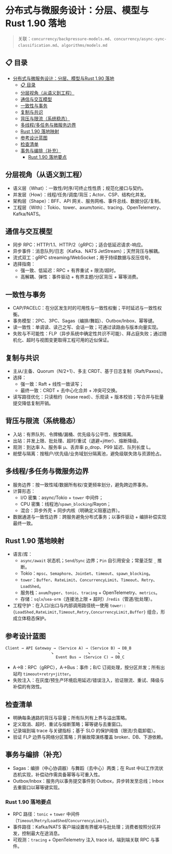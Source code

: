 # 分布式与微服务设计：分层、模型与Rust 1.90 落地

> 关联：`concurrency/backpressure-models.md`、`concurrency/async-sync-classification.md`、`algorithms/models.md`

## 📋 目录

- [分布式与微服务设计：分层、模型与Rust 1.90 落地](#分布式与微服务设计分层模型与rust-190-落地)
  - [📋 目录](#-目录)
  - [分层视角（从语义到工程）](#分层视角从语义到工程)
  - [通信与交互模型](#通信与交互模型)
  - [一致性与事务](#一致性与事务)
  - [复制与共识](#复制与共识)
  - [背压与限流（系统稳态）](#背压与限流系统稳态)
  - [多线程/多任务与微服务边界](#多线程多任务与微服务边界)
  - [Rust 1.90 落地映射](#rust-190-落地映射)
  - [参考设计蓝图](#参考设计蓝图)
  - [检查清单](#检查清单)
  - [事务与编排（补充）](#事务与编排补充)
    - [Rust 1.90 落地要点](#rust-190-落地要点)

## 分层视角（从语义到工程）

- 语义层（What）：一致性/时序/可终止性性质；规范化接口与契约。
- 并发层（How）：线程/任务/调度/背压；Actor、CSP、结构化并发。
- 架构层（Shape）：BFF、API 网关、服务网格、事件总线、数据分区/复制。
- 工程层（With）：Tokio、tower、axum/tonic、tracing、OpenTelemetry、Kafka/NATS。

## 通信与交互模型

- 同步 RPC：HTTP/1.1、HTTP/2（gRPC）；适合低延迟请求-响应。
- 异步事件：消息队列/日志（Kafka、NATS JetStream）；天然背压与解耦。
- 流式双工：gRPC streaming/WebSocket；用于持续数据与反压信号。
- 选择指南：
  - 强一致、低延迟：RPC + 有界重试 + 限流/超时。
  - 高解耦、弹性：事件驱动 + 有界主题/分区背压 + 幂等消费。

## 一致性与事务

- CAP/PACELC：在分区发生时的可用性与一致性权衡；平时延迟与一致性权衡。
- 事务模型：2PC、3PC、Sagas（编排/舞蹈）、Outbox/Inbox、幂等键。
- 读一致性：单调读、读己之写、会话一致；可通过读路由与版本向量实现。
- 失败与不可能性：FLP（异步系统中确定性共识不可能）、拜占庭失败；通过随机化、超时与视图变更取得工程可用的近似保证。

## 复制与共识

- 主从/主备、Quorum（N/2+1）、多主 CRDT、基于日志复制（Raft/Paxos）。
- 选择：
  - 强一致：Raft + 线性一致读写；
  - 最终一致：CRDT + 去中心化合并 + 冲突可交换。
- 读写路径优化：只读租约（lease read）、乐观读 + 版本校验；写合并与批量提交降低复制开销。

## 背压与限流（系统稳态）

- 入站：有界队列、令牌桶/漏桶、优先级与公平性、按类隔离。
- 出站：并发上限、批处理、超时/重试（退避+jitter）、熔断降级。
- 观测：到达率 λ、服务率 μ、丢弃率 p_drop、P99 延迟、队列长度 L。
- 舱壁与隔离：按租户/优先级/业务域划分隔离池，避免级联失效与资源抢占。

## 多线程/多任务与微服务边界

- 服务边界：按一致性域/数据所有权/变更频率划分，避免跨边界事务。
- 计算形态：
  - I/O 密集：async/Tokio + `tower` 中间件；
  - CPU 密集：线程池/`spawn_blocking`/Rayon；
  - 混合：异步外壳 + 同步内核（明确定义阻塞边界）。
- 数据通道与一致性边界：跨服务避免分布式事务；以事件驱动 + 编排补偿实现最终一致。

## Rust 1.90 落地映射

- 语言/库：
  - `async/await` 状态机；`Send`/`Sync` 边界；`Pin` 自引用安全；常量泛型 `_` 推断。
  - Tokio：`mpsc`、`Semaphore`、`JoinSet`、`timeout`、`spawn_blocking`。
  - `tower`：`Buffer`、`RateLimit`、`ConcurrencyLimit`、`Timeout`、`Retry`、`LoadShed`。
  - 服务栈：`axum`/`hyper`、`tonic`、`tracing` + OpenTelemetry、`metrics`。
  - 存储：`sqlx`/`sea-orm`（连接池上限 + 超时）/`redis`（管道/批处理）。
- 工程守护：在入口/出口与内部调用路径统一使用 `tower::{LoadShed,RateLimit,Timeout,Retry,ConcurrencyLimit,Buffer}` 组合，形成立体稳态保护。

## 参考设计蓝图

```text
Client → API Gateway → (Service A) → (Service B) → DB_B
                    ↘               ↘            ↘
                      Event Bus → (Service C) → DB_C
```

- A→B：RPC（gRPC），A→Bus：事件；B/C 订阅处理，按分区并发；所有出站均 `timeout+retry+jitter`。
- 失败注入：在灰度/预生产环境启用延迟/错误注入，验证限流、重试、降级与补偿的有效性。

## 检查清单

- 明确每条通路的背压与容量；所有队列有上界与溢出策略。
- 定义取消、超时、重试与熔断策略；幂等键与去重窗口。
- 记录端到端 trace 与关键指标；基于 SLO 的保护阈值（限流/负载卸载）。
- 验证 FLP 边界与网络分区策略；开展故障演练覆盖 broker、DB、下游依赖。

## 事务与编排（补充）

- Sagas：编排（中心协调器）与舞蹈（去中心）两类；在 Rust 中以工作流状态机实现，补偿动作需具备幂等与可重入性。
- Outbox/Inbox：服务内以事务提交事件到 Outbox，异步转发至总线；Inbox 去重窗口以幂等键实现。

### Rust 1.90 落地要点

- RPC 路径：`tonic` + `tower` 中间件（`Timeout`/`Retry`/`LoadShed`/`ConcurrencyLimit`）。
- 事件路径：Kafka/NATS 客户端设置有界缓冲与批处理；消费者按照分区并发，控制最大在途消息。
- 可观测：`tracing` + OpenTelemetry 注入 trace id，端到端关联 RPC 与事件。
